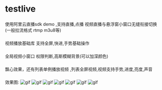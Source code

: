 # testlive
###
使用阿里云直播sdk demo ,支持直播,点播 视频直播与悬浮窗小窗口无缝衔接切换(一般拉流格式 rtmp m3u8等)
###
视频播放基础库 支持全屏,快进,手势基础操作
###
全局视频小窗口 权限判断,高斯模糊背景(可以加深颜色)
###
飘心效果，还有列表单例播放视频 ,列表全屏视频,视频支持手势,进度,亮度,声音
###
效果图:
![gif](https://github.com/PangHaHa12138/testlive/blob/master/app/Screenshot_gif/001.gif)
![gif](https://github.com/PangHaHa12138/testlive/blob/master/app/Screenshot_gif/002.gif)
![gif](https://github.com/PangHaHa12138/testlive/blob/master/app/Screenshot_gif/003.gif)
![gif](https://github.com/PangHaHa12138/testlive/blob/master/app/Screenshot_gif/004.gif)
![gif](https://github.com/PangHaHa12138/testlive/blob/master/app/Screenshot_gif/005.gif)
![gif](https://github.com/PangHaHa12138/testlive/blob/master/app/Screenshot_gif/006.gif)
![gif](https://github.com/PangHaHa12138/testlive/blob/master/app/Screenshot_gif/007.gif)

